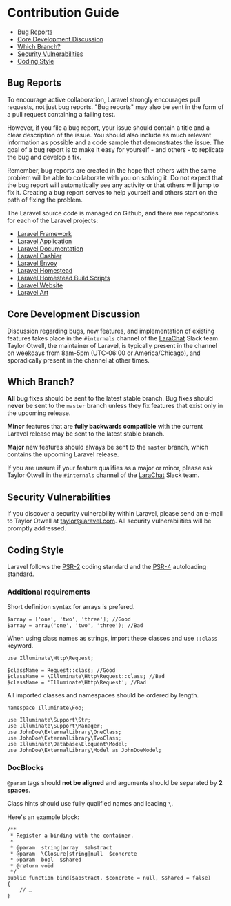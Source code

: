 # Contribution Guide

- [Bug Reports](#bug-reports)
- [Core Development Discussion](#core-development-discussion)
- [Which Branch?](#which-branch)
- [Security Vulnerabilities](#security-vulnerabilities)
- [Coding Style](#coding-style)

<a name="bug-reports"></a>
## Bug Reports

To encourage active collaboration, Laravel strongly encourages pull requests, not just bug reports. "Bug reports" may also be sent in the form of a pull request containing a failing test.

However, if you file a bug report, your issue should contain a title and a clear description of the issue. You should also include as much relevant information as possible and a code sample that demonstrates the issue. The goal of a bug report is to make it easy for yourself - and others - to replicate the bug and develop a fix.

Remember, bug reports are created in the hope that others with the same problem will be able to collaborate with you on solving it. Do not expect that the bug report will automatically see any activity or that others will jump to fix it. Creating a bug report serves to help yourself and others start on the path of fixing the problem.

The Laravel source code is managed on Github, and there are repositories for each of the Laravel projects:

- [Laravel Framework](https://github.com/laravel/framework)
- [Laravel Application](https://github.com/laravel/laravel)
- [Laravel Documentation](https://github.com/laravel/docs)
- [Laravel Cashier](https://github.com/laravel/cashier)
- [Laravel Envoy](https://github.com/laravel/envoy)
- [Laravel Homestead](https://github.com/laravel/homestead)
- [Laravel Homestead Build Scripts](https://github.com/laravel/settler)
- [Laravel Website](https://github.com/laravel/laravel.com)
- [Laravel Art](https://github.com/laravel/art)

<a name="core-development-discussion"></a>
## Core Development Discussion

Discussion regarding bugs, new features, and implementation of existing features takes place in the `#internals` channel of the [LaraChat](http://larachat.co) Slack team. Taylor Otwell, the maintainer of Laravel, is typically present in the channel on weekdays from 8am-5pm (UTC-06:00 or America/Chicago), and sporadically present in the channel at other times.

<a name="which-branch"></a>
## Which Branch?

**All** bug fixes should be sent to the latest stable branch. Bug fixes should **never** be sent to the `master` branch unless they fix features that exist only in the upcoming release.

**Minor** features that are **fully backwards compatible** with the current Laravel release may be sent to the latest stable branch.

**Major** new features should always be sent to the `master` branch, which contains the upcoming Laravel release.

If you are unsure if your feature qualifies as a major or minor, please ask Taylor Otwell in the `#internals` channel of the [LaraChat](http://larachat.co) Slack team.

<a name="security-vulnerabilities"></a>
## Security Vulnerabilities

If you discover a security vulnerability within Laravel, please send an e-mail to Taylor Otwell at <a href="mailto:taylor@laravel.com">taylor@laravel.com</a>. All security vulnerabilities will be promptly addressed.

<a name="coding-style"></a>
## Coding Style

Laravel follows the [PSR-2](https://github.com/php-fig/fig-standards/blob/master/accepted/PSR-2-coding-style-guide.md) coding standard and the [PSR-4](https://github.com/php-fig/fig-standards/blob/master/accepted/PSR-4-autoloader.md) autoloading standard.

### Additional requirements

Short definition syntax for arrays is prefered.

    $array = ['one', 'two', 'three']; //Good
    $array = array('one', 'two', 'three'); //Bad

When using class names as strings, import these classes and use `::class` keyword.

    use Illuminate\Http\Request;
    
    $className = Request::class; //Good
    $className = \Illuminate\Http\Request::class; //Bad
    $className = 'Illuminate\Http\Request'; //Bad

All imported classes and namespaces should be ordered by length.

    namespace Illuminate\Foo;
    
    use Illuminate\Support\Str;
    use Illuminate\Support\Manager;
    use JohnDoe\ExternalLibrary\OneClass;
    use JohnDoe\ExternalLibrary\TwoClass;
    use Illuminate\Database\Eloquent\Model;
    use JohnDoe\ExternalLibrary\Model as JohnDoeModel;

### DocBlocks

`@param` tags should **not be aligned** and arguments should be separated by **2 spaces**. 

Class hints should use fully qualified names and leading `\`.

Here's an example block:

    /**
     * Register a binding with the container.
     *
     * @param  string|array  $abstract
     * @param  \Closure|string|null  $concrete
     * @param  bool  $shared
     * @return void
     */
    public function bind($abstract, $concrete = null, $shared = false)
    {
        // …
    }

